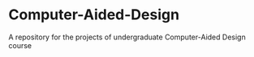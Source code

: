 # Computer-Aided-Design
A repository for the projects of undergraduate Computer-Aided Design course
